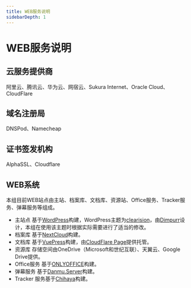 ```yaml
---
title: WEB服务说明
sidebarDepth: 1
---
```


# WEB服务说明

## 云服务提供商　　
阿里云、腾讯云、华为云、网宿云、Sukura Internet、Oracle Cloud、CloudFlare

## 域名注册局　　　
DNSPod、Namecheap

## 证书签发机构　　
AlphaSSL、Cloudflare

## WEB系统
本组目前WEB站点由主站、档案库、文档库、资源站、Office服务、Tracker服务、弹幕服务等组成。

* 主站点
基于[WordPress](https://wordpress.org/)构建，WordPress主题为[clearision](https://hanada.info/4350.html)，由[Dimpurr](http://blog.dimpurr.com/)设计，本组在使用该主题时根据实际需要进行了适当的修改。
* 档案库
基于[NextCloud](https://nextcloud.com/)构建。
* 文档库
基于[VuePress](https://vuepress.vuejs.org/)构建，由[CloudFlare Page](https://pages.cloudflare.com/)提供托管。
* 资源库
存储空间由OneDrive（Microsoft和世纪互联）、天翼云、Google Drive提供。
* Office服务
基于[ONLYOFFICE](https://www.onlyoffice.com/)构建。
* 弹幕服务
基于[Danmu.Server](https://github.com/u2sb/Danmu.Server)构建。
* Tracker
服务基于[Chihaya](https://github.com/chihaya/chihaya)构建。
